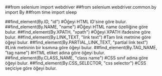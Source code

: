 ##from selenium import webdriver
##from selenium.webdriver.common.by import By
##from time import sleep

##find_element(By.ID, "id") #Öğeyi HTML ID'sine göre bulur.
##find_element(By.NAME, "name")  #Öğeyi HTML name özelliğine göre bulur.
##find_element(By.XPATH, "xpath")  #Öğeyi XPATH ifadesine göre bulur.
##find_element(By.LINK_TEXT, "link text") #Tam link metnine göre öğeyi bulur.
##find_element(By.PARTIAL_LINK_TEXT, "partial link text")  #Link metninin bir kısmına göre öğeyi bulur.
##find_element(By.TAG_NAME, "tag name")  #HTML etiket adına göre öğeyi bulur.
##find_element(By.CLASS_NAME, "class name")  #CSS sınıf adına göre öğeyi bulur.
##find_element(By.CSS_SELECTOR, "css selector")  #CSS seçiciye göre öğeyi bulur.
